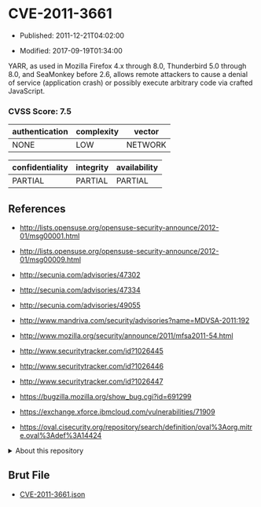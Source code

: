 # CVE-2011-3661

- Published: 2011-12-21T04:02:00

- Modified: 2017-09-19T01:34:00

YARR, as used in Mozilla Firefox 4.x through 8.0, Thunderbird 5.0 through 8.0, and SeaMonkey before 2.6, allows remote attackers to cause a denial of service (application crash) or possibly execute arbitrary code via crafted JavaScript.

### CVSS Score: **7.5**

| authentication | complexity | vector |
| --- | --- | --- |
| NONE | LOW | NETWORK |

| confidentiality | integrity | availability |
| --- | --- | --- |
| PARTIAL | PARTIAL | PARTIAL |

## References

* http://lists.opensuse.org/opensuse-security-announce/2012-01/msg00001.html

* http://lists.opensuse.org/opensuse-security-announce/2012-01/msg00009.html

* http://secunia.com/advisories/47302

* http://secunia.com/advisories/47334

* http://secunia.com/advisories/49055

* http://www.mandriva.com/security/advisories?name=MDVSA-2011:192

* http://www.mozilla.org/security/announce/2011/mfsa2011-54.html

* http://www.securitytracker.com/id?1026445

* http://www.securitytracker.com/id?1026446

* http://www.securitytracker.com/id?1026447

* https://bugzilla.mozilla.org/show_bug.cgi?id=691299

* https://exchange.xforce.ibmcloud.com/vulnerabilities/71909

* https://oval.cisecurity.org/repository/search/definition/oval%3Aorg.mitre.oval%3Adef%3A14424

<details>
<summary>About this repository</summary> 

  This repository is part of the project [Live Hack CVE](https://github.com/Live-Hack-CVE). Main website can be found [www.live-hack.org](https://www.live-hack.org) 
  
  Made by [Sn0wAlice](https://github.com/Sn0wAlice) for the people that care about security and need to have a feed of the latest CVEs. Hope you enjoy it, don't forget to star the repo and follow me on [Twitter](https://twitter.com/Sn0wAlice) and [Github](https://github.com/Sn0wAlice). And that is my [personnal website](https://www.alice-snow.me/)

  - [Home Page](https://github.com/Live-Hack-CVE)
  - [Framework](https://github.com/Live-Hack-CVE/cve-framework)
  - [CVE database](https://github.com/Live-Hack-CVE/full_database)
  - [Changelog](https://github.com/Live-Hack-CVE/Changelog)
</details>

## Brut File

* [CVE-2011-3661.json](https://raw.githubusercontent.com/Live-Hack-CVE/full_database/main/cves/2011/CVE-2011-3661.json)

